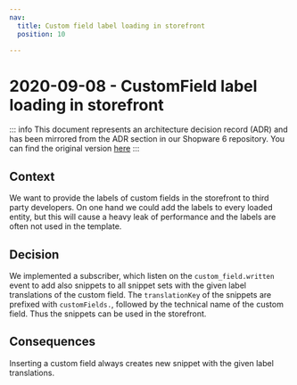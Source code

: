 ```yaml
---
nav:
  title: Custom field label loading in storefront
  position: 10

---
```


# 2020-09-08 - CustomField label loading in storefront

::: info
This document represents an architecture decision record (ADR) and has been mirrored from the ADR section in our Shopware 6 repository.
You can find the original version [here](https://github.com/shopware/platform/blob/trunk/adr/extension/2020-09-08-custom-field-label-loading-in-storefront.md)
:::

## Context

We want to provide the labels of custom fields in the storefront to third party developers.
On one hand we could add the labels to every loaded entity, but this will cause a heavy leak of performance and the labels
are often not used in the template.

## Decision

We implemented a subscriber, which listen on the `custom_field.written` event to add also snippets to all snippet sets with
the given label translations of the custom field. The `translationKey` of the snippets are prefixed with `customFields.`,
followed by the technical name of the custom field. Thus the snippets can be used in the storefront.

## Consequences

Inserting a custom field always creates new snippet with the given label translations.
